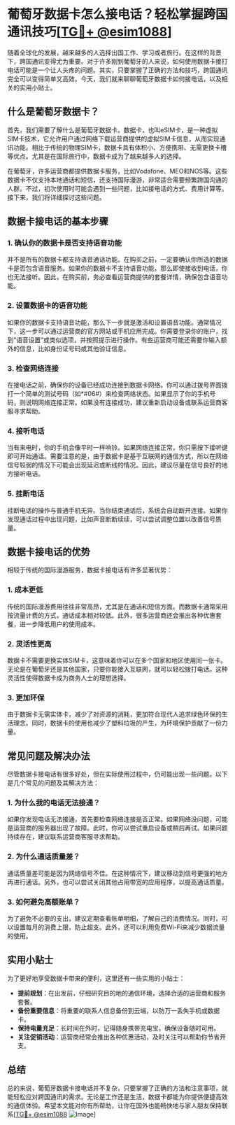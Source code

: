 # 葡萄牙数据卡怎么接电话？轻松掌握跨国通讯技巧[[TG💪+ @esim1088](https://t.me/s/esim1088)]

随着全球化的发展，越来越多的人选择出国工作、学习或者旅行。在这样的背景下，跨国通讯变得尤为重要。对于许多刚到葡萄牙的人来说，如何使用数据卡接打电话可能是一个让人头疼的问题。其实，只要掌握了正确的方法和技巧，跨国通讯完全可以变得简单又高效。今天，我们就来聊聊葡萄牙数据卡如何接电话，以及相关的实用小贴士。

## 什么是葡萄牙数据卡？

首先，我们需要了解什么是葡萄牙数据卡。数据卡，也叫eSIM卡，是一种虚拟SIM卡技术，它允许用户通过网络下载运营商提供的虚拟SIM卡信息，从而实现通讯功能。相比于传统的物理SIM卡，数据卡具有体积小、方便携带、无需更换卡槽等优点。尤其是在国际旅行中，数据卡成为了越来越多人的选择。

在葡萄牙，许多运营商都提供数据卡服务，比如Vodafone、MEO和NOS等。这些数据卡不仅支持本地通话和短信，还支持国际漫游，非常适合需要频繁跨国沟通的人群。不过，初次使用时可能会遇到一些问题，比如接电话的方式、费用计算等。接下来，我们将详细探讨这些问题。

## 数据卡接电话的基本步骤

### 1. 确认你的数据卡是否支持语音功能

并不是所有的数据卡都支持语音通话功能。在购买之前，一定要确认你所选的数据卡是否包含语音服务。如果你的数据卡不支持语音功能，那么即使接收到电话，你也无法接听。因此，在购买前，务必查看运营商提供的套餐详情，确保包含语音功能。

### 2. 设置数据卡的语音功能

如果你的数据卡支持语音功能，那么下一步就是激活和设置语音功能。通常情况下，这一步可以通过运营商的官方网站或手机应用完成。你需要登录你的账户，找到“语音设置”或类似选项，并按照提示进行操作。有些运营商可能还需要你输入额外的信息，比如身份证号码或其他验证信息。

### 3. 检查网络连接

在接电话之前，确保你的设备已经成功连接到数据卡网络。你可以通过拨号界面拨打一个简单的测试号码（如*#06#）来检查网络状态。如果显示了你的手机号码，则说明网络连接正常。如果没有连接成功，建议重新启动设备或联系运营商客服寻求帮助。

### 4. 接听电话

当有来电时，你的手机会像平时一样响铃。如果网络连接正常，你只需按下接听键即可开始通话。需要注意的是，由于数据卡是基于互联网的通信方式，所以在网络信号较弱的情况下可能会出现延迟或断线的情况。因此，建议尽量在信号良好的地方接听电话。

### 5. 挂断电话

挂断电话的操作与普通手机无异。当你结束通话后，系统会自动断开连接。如果你发现通话过程中出现问题，比如声音断断续续，可以尝试调整位置以改善信号质量。

## 数据卡接电话的优势

相较于传统的国际漫游服务，数据卡接电话有许多显著优势：

### 1. 成本更低

传统的国际漫游费用往往非常高昂，尤其是在通话和短信方面。而数据卡通常采用按流量计费的方式，通话成本相对较低。此外，很多运营商还会推出各种优惠套餐，进一步降低用户的使用成本。

### 2. 灵活性更高

数据卡不需要更换实体SIM卡，这意味着你可以在多个国家和地区使用同一张卡。无论是在葡萄牙还是其他国家，只要你能接入互联网，就可以轻松拨打电话。这种灵活性使得数据卡成为商务人士的理想选择。

### 3. 更加环保

由于数据卡无需实体卡，减少了对资源的消耗，更加符合现代人追求绿色环保的生活理念。同时，数据卡的使用也减少了塑料垃圾的产生，为环境保护贡献了一份力量。

## 常见问题及解决办法

尽管数据卡接电话有很多好处，但在实际使用过程中，仍可能出现一些问题。以下是几个常见的问题及其解决方法：

### 1. 为什么我的电话无法接通？

如果你发现电话无法接通，首先要检查网络连接是否正常。如果网络没问题，可能是运营商的服务器出现了故障。此时，你可以尝试重启设备或稍后再试。如果问题持续存在，建议联系运营商客服寻求帮助。

### 2. 为什么通话质量差？

通话质量差可能是因为网络信号不佳。在这种情况下，建议移动到信号更强的地方再进行通话。另外，也可以尝试关闭其他占用带宽的应用程序，以提高通话质量。

### 3. 如何避免高额账单？

为了避免不必要的支出，建议定期查看账单明细，了解自己的消费情况。同时，可以设置每月的消费上限，防止超支。此外，还可以利用免费Wi-Fi来减少数据流量的使用。

## 实用小贴士

为了更好地享受数据卡带来的便利，这里还有一些实用的小贴士：

- **提前规划**：在出发前，仔细研究目的地的通信环境，选择合适的运营商和服务套餐。
- **备份重要信息**：将重要的联系人信息备份到云端，以防万一丢失手机或数据卡。
- **保持电量充足**：长时间在外时，记得随身携带充电宝，确保设备随时可用。
- **关注促销活动**：运营商经常会推出各种优惠活动，及时关注可以帮助你节省开支。

## 总结

总的来说，葡萄牙数据卡接电话并不复杂，只要掌握了正确的方法和注意事项，就能轻松应对跨国通讯的需求。无论是工作还是生活，数据卡都能为你提供便捷高效的通信体验。希望本文能对你有所帮助，让你在国外也能畅快地与家人朋友保持联系[[TG💪+ @esim1088](https://t.me/s/esim1088) ![Image](https://i.postimg.cc/4NQfJmqS/Snipaste-2025-05-13-00-14-12.png)]